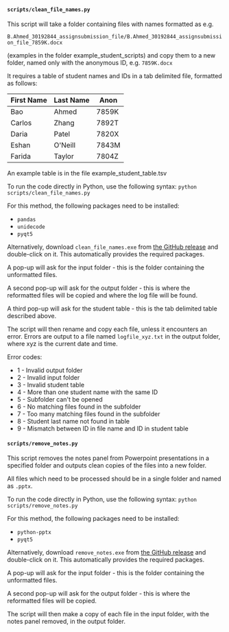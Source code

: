 #### `scripts/clean_file_names.py`

This script will take a folder containing files with names formatted as e.g.

`B.Ahmed_30192844_assignsubmission_file/B.Ahmed_30192844_assignsubmission_file_7859K.docx`

(examples in the folder example_student_scripts)
and copy them to a new folder, named only with the anonymous ID, e.g.
`7859K.docx`

It requires a table of student names and IDs in a tab delimited file, formatted as follows:

| First Name | Last Name | Anon     |
|------------|-----------|--------|
| Bao        | Ahmed     | 7859K  |
| Carlos     | Zhang     | 7892T  |
| Daria      | Patel     | 7820X  |
| Eshan      | O'Neill   | 7843M  |
| Farida     | Taylor    | 7804Z  |

An example table is in the file example_student_table.tsv

To run the code directly in Python, use the following syntax:
`python scripts/clean_file_names.py`

For this method, the following packages need to be installed:
* `pandas`
* `unidecode`
* `pyqt5`


Alternatively, download `clean_file_names.exe` from [the GitHub release](https://github.com/KatyBrown/path_teach/releases/latest) and double-click on it. This automatically provides the required packages.

A pop-up will ask for the input folder - this is the folder containing the unformatted files.

A second pop-up will ask for the output folder - this is where the reformatted files will be copied and where the log file will be found.

A third pop-up will ask for the student table - this is the tab delimited table described above.

The script will then rename and copy each file, unless it encounters an error. Errors are output to a file named `logfile_xyz.txt` in the output folder, where xyz is the current date and time.

Error codes:
* 1 - Invalid output folder
* 2 - Invalid input folder
* 3 - Invalid student table
* 4 - More than one student name with the same ID
* 5 - Subfolder can't be opened
* 6 - No matching files found in the subfolder
* 7 - Too many matching files found in the subfolder
* 8 - Student last name not found in table
* 9 - Mismatch between ID in file name and ID in student table


#### `scripts/remove_notes.py` 

This script removes the notes panel from Powerpoint presentations in a specified folder and outputs clean copies of the files into a new folder.

All files which need to be processed should be in a single folder and named as `.pptx`.

To run the code directly in Python, use the following syntax:
`python scripts/remove_notes.py`

For this method, the following packages need to be installed:
* `python-pptx`
* `pyqt5`

Alternatively, download `remove_notes.exe` from [the GitHub release](https://github.com/KatyBrown/path_teach/releases/latest) and double-click on it. This automatically provides the required packages.

A pop-up will ask for the input folder - this is the folder containing the unformatted files.

A second pop-up will ask for the output folder - this is where the reformatted files will be copied.

The script will then make a copy of each file in the input folder, with the notes panel removed, in the output folder.